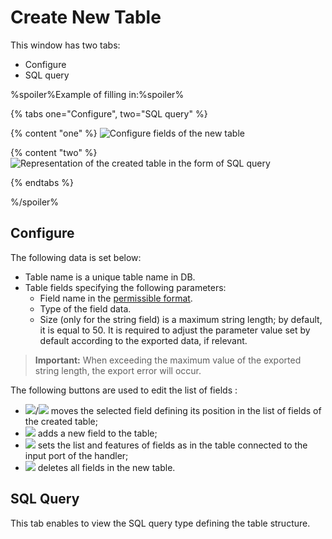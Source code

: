 # Create New Table

This window has two tabs:
* Configure
* SQL query

%spoiler%Example of filling in:%spoiler%

{% tabs one="Configure", two="SQL query" %}

{% content "one" %}
![Configure fields of the new table](./new-table-design-1.png)

{% content "two" %}
![Representation of the created table in the form of SQL query](./new-table-design-2.png)

{% endtabs %}

%/spoiler%

## Configure

The following data is set below:
* Table name is a unique table name in DB.
* Table fields specifying the following parameters:
   * Field name in the [permissible format](../../../data/datasetfieldoptions.md).
   * Type of the field data.
   * Size (only for the string field) is a maximum string length; by default, it is equal to 50. It is required to adjust the parameter value set by default according to the exported data, if relevant.

> **Important:** When exceeding the maximum value of the exported string length, the export error will occur.

The following buttons are used to edit the list of fields :
* ![](../../../images/icons/toolbar-controls/moveup_default.svg)/![](../../../images/icons/toolbar-controls/movedown_default.svg) moves the selected field defining its position in the list of fields of the created table;
* ![](../../../images/icons/toolbar-controls/plus_default.svg) adds a new field to the table;
* ![](../../../images/icons/toolbar-controls/autosync_default.svg) sets the list and features of fields as in the table connected to the input port of the handler;
* ![](../../../images/icons/toolbar-controls/delete-all_default.svg) deletes all fields in the new table.

## SQL Query

This tab enables to view the SQL query type defining the table structure. <br>